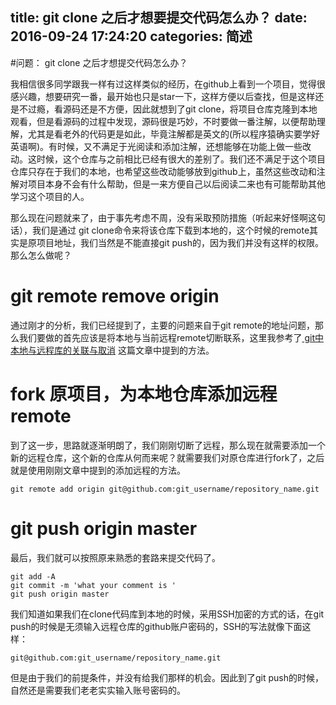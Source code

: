 title: git clone 之后才想要提交代码怎么办？
date: 2016-09-24 17:24:20
categories: 简述
  --- 


#问题： git clone 之后才想提交代码怎么办？

我相信很多同学跟我一样有过这样类似的经历，在github上看到一个项目，觉得很感兴趣，想要研究一番，最开始也只是star一下，这样方便以后查找，但是这样还是不过瘾，看源码还是不方便，因此就想到了git clone，将项目仓库克隆到本地观看，但是看源码的过程中发现，源码很是巧妙，不时要做一番注解，以便帮助理解，尤其是看老外的代码更是如此，毕竟注解都是英文的(所以程序猿确实要学好英语啊)。有时候，又不满足于光阅读和添加注解，还想能够在功能上做一些改动。这时候，这个仓库与之前相比已经有很大的差别了。我们还不满足于这个项目仓库只存在于我们的本地，也希望这些改动能够放到github上，虽然这些改动和注解对项目本身不会有什么帮助，但是一来方便自己以后阅读二来也有可能帮助其他学习这个项目的人。

那么现在问题就来了，由于事先考虑不周，没有采取预防措施（听起来好怪啊这句话），我们是通过 git clone命令来将该仓库下载到本地的，这个时候的remote其实是原项目地址，我们当然是不能直接git push的，因为我们并没有这样的权限。那么怎么做呢？

# git remote remove origin

通过刚才的分析，我们已经提到了，主要的问题来自于git remote的地址问题，那么我们要做的首先应该是将本地与当前远程remote切断联系，这里我参考了[ git中本地与远程库的关联与取消](http://blog.csdn.net/wsycsdn19930512/article/details/50574217) 这篇文章中提到的方法。

# fork 原项目，为本地仓库添加远程remote
到了这一步，思路就逐渐明朗了，我们刚刚切断了远程，那么现在就需要添加一个新的远程仓库，这个新的仓库从何而来呢？就需要我们对原仓库进行fork了，之后就是使用刚刚文章中提到的添加远程的方法。

    git remote add origin git@github.com:git_username/repository_name.git

# git push origin master

最后，我们就可以按照原来熟悉的套路来提交代码了。

    git add -A
    git commit -m 'what your comment is '
    git push origin master

我们知道如果我们在clone代码库到本地的时候，采用SSH加密的方式的话，在git push的时候是无须输入远程仓库的github账户密码的，SSH的写法就像下面这样：

    git@github.com:git_username/repository_name.git

但是由于我们的前提条件，并没有给我们那样的机会。因此到了git push的时候，自然还是需要我们老老实实输入账号密码的。